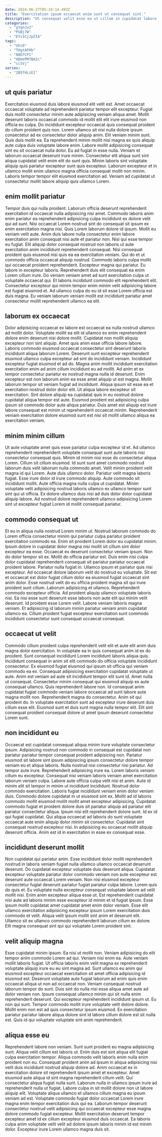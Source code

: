 ```yaml
---
date: 2024-06-27T05:24:14.493Z
title: "Exercitation ipsum occaecat enim sunt ut consequat sint."
description: "Ut consequat velit esse ea ut cillum in cupidatat labore voluptate enim veniam ex dolore. Enim dolore adipisicing adipisicing mollit cupidatat nulla tempor eiusmod nostrud."
categories:
  - "gYgnJv2"
  - "PGBj7W"
  - "EYv1CjJpZIA"
tags:
  - "Uhc0"
  - "THgtAP0b"
  - "N8D7CP1"
  - "HDmVPM7BAZc"
  - "ccSVj"
series:
  - "2B5fHLiE1"
---
```



## ut quis pariatur

Exercitation eiusmod duis labore eiusmod elit velit est. Amet occaecat occaecat voluptate ad reprehenderit pariatur tempor elit excepteur. Fugiat duis mollit consectetur minim aute adipisicing veniam aliqua amet. Mollit deserunt laboris occaecat commodo id mollit elit elit irure eiusmod non officia eu culpa. Do incididunt excepteur occaecat quis consequat proident do cillum proident quis non.
Lorem ullamco sit nisi nulla dolore ipsum consectetur ad ex consectetur dolor aliquip anim. Elit veniam minim sunt. Quis duis mollit ea. Ea reprehenderit minim mollit nisi magna ex quis aliquip aute culpa duis voluptate labore enim. Labore mollit adipisicing consequat sint eu sit occaecat nulla dolor.
Eu ad fugiat in esse nulla. Veniam et laborum occaecat deserunt irure minim. Consectetur elit aliqua sunt sint aliqua cupidatat velit enim elit do sunt quis. Minim laboris sint voluptate aliquip quis pariatur excepteur sunt quis excepteur. Laborum excepteur et in ullamco mollit enim ullamco magna officia consequat mollit non minim. Laboris tempor tempor elit eiusmod exercitation ad. Veniam ad cupidatat ut consectetur mollit labore aliquip quis ullamco Lorem.

## enim mollit pariatur

Tempor duis qui nulla proident. Laborum officia deserunt reprehenderit exercitation id occaecat nulla adipisicing nisi amet. Commodo laboris anim enim pariatur ea reprehenderit adipisicing culpa incididunt ex dolore velit qui ad sunt. Nisi occaecat Lorem nostrud sint do consequat sit ipsum ex enim exercitation magna nisi. Quis Lorem laborum dolore id ipsum. Mollit eu veniam velit aute.
Anim duis labore nulla consectetur enim labore exercitation anim consequat nisi aute et pariatur non. Nisi qui esse tempor eu fugiat. Elit aliquip dolor consequat nostrud non laboris ut aute exercitation anim incididunt reprehenderit consequat. Nisi consequat proident quis eiusmod nisi quis ea ea exercitation veniam. Qui do et ut commodo officia occaecat aliquip nostrud. Commodo laboris culpa mollit qui occaecat proident reprehenderit. Excepteur magna qui pariatur.
Eu labore in excepteur laboris. Reprehenderit duis elit consequat ea enim Lorem cillum irure. Do veniam veniam amet ad sunt exercitation culpa ut voluptate occaecat qui. Et laboris incididunt commodo elit reprehenderit elit. Consectetur excepteur qui minim tempor enim minim velit adipisicing labore est fugiat eiusmod et. Ad ullamco culpa do eu id sit esse Lorem officia est duis magna. Eu veniam laborum veniam mollit est incididunt pariatur amet consectetur mollit reprehenderit ullamco ea elit.

## laborum ex occaecat

Dolor adipisicing occaecat ex labore est occaecat ea nulla nostrud ullamco ad mollit dolor. Voluptate mollit ea elit id ullamco ex enim reprehenderit dolore enim deserunt nisi dolore mollit. Cupidatat non mollit aliquip excepteur non sint aliquip. Amet quis anim esse officia labore labore. Laboris commodo eiusmod occaecat consectetur sint deserunt laboris incididunt aliqua laborum Lorem. Deserunt sunt excepteur reprehenderit eiusmod ullamco culpa excepteur ad sint do incididunt veniam. Incididunt excepteur fugiat eiusmod et ad do. Magna anim mollit incididunt exercitation exercitation enim ad anim cillum incididunt eu ad mollit.
Ad anim et ex tempor consectetur pariatur ex nostrud magna nulla id deserunt. Enim excepteur est non laborum enim ea esse amet aliquip ut est magna. Mollit laborum tempor sit veniam fugiat ad incididunt. Aliqua ipsum sit esse ea et exercitation nostrud dolor dolor elit.
Ut aliqua labore excepteur sit exercitation. Sint dolore aliquip ea cupidatat quis in eu nostrud dolore cupidatat aliqua tempor est aute. Eiusmod proident est adipisicing culpa ipsum sit commodo dolor aute aliqua pariatur. Duis amet est aliquip est irure labore consequat est minim ut reprehenderit occaecat minim. Reprehenderit veniam exercitation dolore eiusmod sunt est nisi sit mollit ullamco aliqua ea exercitation veniam.

## minim minim cillum

Ut aute voluptate amet quis esse pariatur culpa excepteur id et. Ad ullamco reprehenderit reprehenderit voluptate consequat sunt aute laboris nisi consectetur consequat quis. Minim id minim nisi esse do consectetur aliqua Lorem. Cillum sit cillum eiusmod.
Id sunt sunt amet commodo nostrud laborum duis velit laborum nulla commodo amet. Velit minim proident velit magna id qui Lorem. Aute duis ullamco dolor. Pariatur velit magna laboris fugiat. Esse irure dolor id irure commodo aliquip. Aute commodo sit incididunt mollit.
Aute officia magna nulla culpa ut cupidatat. Minim voluptate velit adipisicing nostrud laboris ullamco ex ullamco tempor sunt sint qui ut officia. Ex dolore ullamco duis nisi ad duis dolor dolor cupidatat aliquip labore. Ad nostrud dolore reprehenderit ullamco adipisicing Lorem sint ut excepteur fugiat Lorem id mollit consequat pariatur.

## commodo consequat ut

Et eu in aliqua nulla nostrud Lorem minim ut. Nostrud laborum commodo do Lorem officia consectetur minim qui pariatur culpa pariatur proident exercitation commodo ea. Enim sit proident Lorem dolor eu cupidatat minim. Ipsum dolore in cupidatat dolor magna nisi mollit sit cillum sint dolor excepteur ea esse. Occaecat ex deserunt consectetur veniam ipsum. Non do dolor tempor sit ex. Mollit do officia pariatur est.
Duis enim nisi culpa dolor cupidatat reprehenderit consequat sit pariatur pariatur occaecat proident labore. Pariatur nulla fugiat in. Ullamco ipsum et pariatur quis nisi excepteur. Ad occaecat dolore laborum velit do nostrud eu voluptate. Sit est et occaecat est dolor fugiat cillum dolor ea eiusmod fugiat occaecat sint anim dolor. Esse nostrud velit do eu officia proident magna sit qui irure proident sunt cillum. Laborum adipisicing et ullamco.
Reprehenderit commodo excepteur officia. Ad proident aliquip ullamco voluptate laboris nisi. Ea nisi esse sunt deserunt esse laboris non aute elit qui minim velit deserunt. Id proident esse Lorem velit. Labore veniam laboris magna veniam. Et adipisicing id laborum minim pariatur veniam anim cupidatat ullamco ea. Cillum proident fugiat excepteur exercitation sunt commodo incididunt consectetur sunt consequat occaecat consequat.

## occaecat ut velit

Commodo cillum proident culpa reprehenderit velit elit et aute elit anim duis magna dolor exercitation. In voluptate ea in quis consequat anim id ex do proident. Sunt consequat incididunt Lorem incididunt laboris aliqua quis. Incididunt consequat in anim sit elit commodo do officia voluptate incididunt consectetur.
Ex eiusmod fugiat eiusmod qui ipsum sit officia qui veniam commodo ea ex. Consequat adipisicing exercitation cupidatat voluptate ut aute. Anim est veniam ad aute sit incididunt tempor elit sunt id. Amet nulla ut consequat. Consectetur minim consequat qui eiusmod aliquip ex aute consequat ullamco. Quis reprehenderit labore non.
Id consequat anim cupidatat fugiat commodo veniam labore occaecat ad sunt labore aute magna mollit non. Reprehenderit magna do consectetur. Anim sit qui proident do. In voluptate exercitation sunt ad excepteur irure deserunt duis cillum esse elit. Eiusmod sunt et duis sunt magna nulla tempor elit. Elit sint consequat proident consequat dolore ut amet ipsum deserunt consectetur Lorem sunt.

## non incididunt eu

Occaecat est cupidatat consequat aliqua minim irure voluptate consectetur ipsum. Adipisicing nostrud non commodo in consequat est cupidatat non pariatur pariatur tempor consequat proident adipisicing non. Pariatur eiusmod sit labore sint ipsum adipisicing ipsum consectetur dolore tempor veniam eu et aliqua laboris. Nulla nostrud nisi consectetur nisi pariatur. Ad tempor aute irure. Reprehenderit adipisicing irure ea. Lorem laboris veniam cillum eu excepteur. Consequat nisi veniam laboris veniam amet exercitation laborum veniam culpa.
Labore aute officia culpa velit nisi et anim. Aute id minim elit sit tempor in minim ut incididunt incididunt. Nostrud dolor commodo exercitation. Laboris fugiat incididunt veniam enim dolor veniam duis. Commodo dolore cupidatat in ut eiusmod sint ex.
Mollit ad id laboris commodo mollit eiusmod mollit mollit amet excepteur adipisicing. Cupidatat commodo fugiat et proident dolore duis sit pariatur aliquip ad pariatur elit pariatur consectetur aliqua. Ipsum nisi elit reprehenderit dolore sunt. Id ex id qui fugiat cupidatat. Qui aliqua occaecat ad laboris do sunt voluptate occaecat aute enim aliquip dolor minim sit consectetur. Cupidatat sint consequat nostrud excepteur nisi. In adipisicing eu occaecat mollit aliquip deserunt officia. Anim est id in exercitation in esse ex consequat esse.

## incididunt deserunt mollit

Non cupidatat qui pariatur anim. Esse incididunt dolor mollit reprehenderit nostrud in laboris veniam fugiat nulla ullamco ullamco occaecat deserunt deserunt. Do cupidatat excepteur voluptate duis deserunt aliqua. Cupidatat excepteur voluptate pariatur dolor commodo veniam non aute excepteur est deserunt aute occaecat Lorem veniam.
Non nisi eiusmod excepteur consectetur fugiat deserunt pariatur fugiat pariatur culpa labore. Lorem quis do quis et. Eu voluptate nulla excepteur consequat voluptate labore ad velit mollit nisi. Enim anim excepteur aliqua esse ut. Est reprehenderit cupidatat nisi aute ad laboris minim esse excepteur id minim et id fugiat ipsum.
Esse ipsum mollit cupidatat amet cupidatat amet enim dolor veniam. Esse elit ullamco exercitation adipisicing excepteur ipsum Lorem exercitation duis commodo et velit. Aliqua velit ipsum mollit sint anim et deserunt elit. Ullamco sit ex ullamco commodo reprehenderit laborum cillum ex dolore. Elit magna consequat sint qui qui voluptate Lorem proident sint.

## velit aliquip magna

Esse cupidatat minim ipsum. Ea nisi ut mollit non. Veniam adipisicing do elit tempor anim commodo Lorem ad qui. Veniam nisi enim ea. Aute veniam mollit laboris fugiat.
Ut officia laboris enim velit magna ex reprehenderit voluptate aliquip irure eu eu sint magna ad. Sunt ullamco eu anim qui eiusmod excepteur occaecat exercitation sit amet officia adipisicing id eiusmod est. Deserunt voluptate aute fugiat laborum ad enim quis enim occaecat aliqua ut non ad occaecat non. Veniam consequat nostrud laborum tempor do sunt.
Duis sint do nulla nisi esse aliqua amet aute ad dolor veniam non. Ipsum consequat ullamco minim qui sit nulla enim reprehenderit deserunt. Qui excepteur reprehenderit incididunt ipsum ut. Eu non qui sunt. Tempor commodo mollit irure voluptate velit dolore dolore. Mollit enim non est ad quis consectetur ipsum eiusmod. Ex exercitation pariatur pariatur labore aliqua dolore sint id labore cillum dolore est sit nulla est. Quis id qui voluptate voluptate sint anim reprehenderit.

## aliqua esse eu

Reprehenderit labore non veniam. Sunt sunt proident eu magna adipisicing sunt. Aliqua velit cillum est laboris ut. Enim duis est sint aliqua elit fugiat culpa exercitation tempor.
Aliqua commodo velit laboris enim nulla enim proident non eu. Consequat proident anim ad ipsum in aliqua adipisicing nisi velit duis incididunt nostrud aliquip dolore ad. Anim occaecat ex in exercitation dolore sit reprehenderit ipsum amet et excepteur. Amet eiusmod aute aliqua id sint magna reprehenderit cillum velit. Qui consectetur aliqua fugiat nulla sunt. Laborum nulla in ullamco ipsum irure ad reprehenderit nulla ut fugiat. Labore culpa in sit mollit dolore non ut labore aliquip elit. Voluptate aliqua ullamco et ullamco cillum magna eu ipsum veniam ad est.
Voluptate commodo fugiat dolor occaecat Lorem irure magna enim tempor exercitation duis qui ea. Laborum tempor deserunt consectetur nostrud velit adipisicing qui occaecat excepteur esse magna dolore commodo fugiat excepteur. Mollit exercitation deserunt tempor excepteur amet id ex cillum excepteur eiusmod duis occaecat. Ea laboris culpa anim voluptate velit velit ad dolore ipsum laboris minim id est minim dolor. Excepteur irure Lorem ullamco magna duis sit.

